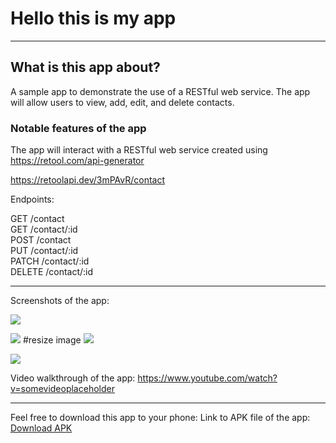 # Hello this is my app


-----------

## What is this app about?

A sample app to demonstrate the use of a RESTful web service. The app will allow users to view, add, edit, and delete contacts.

### Notable features of the app

The app will interact with a RESTful web service created using https://retool.com/api-generator

https://retoolapi.dev/3mPAvR/contact

Endpoints:

GET    /contact  
GET    /contact/:id  
POST   /contact  
PUT    /contact/:id  
PATCH  /contact/:id  
DELETE /contact/:id




----------- 

Screenshots of the app:

![](.README_images/609f3741.png)

![](.README_images/0700e1f4.png)
#resize image
![](.README_images/8dbfff3b.png)

![](.README_images/8dbfff3b.png)


Video walkthrough of the app:
https://www.youtube.com/watch?v=somevideoplaceholder


------------

Feel free to download this app to your phone:
Link to APK file of the app: [Download APK](./docs/app-release.apk)




